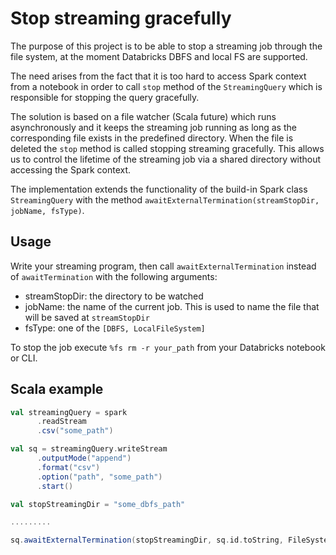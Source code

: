 # Stop streaming gracefully

The purpose of this project is to be able to stop a streaming job through the file system, at the moment Databricks DBFS and local FS are supported.

The need arises from the fact that it is too hard to access Spark context from a notebook in order to call `stop` method of the `StreamingQuery` which is responsible for stopping the query gracefully.

The solution is based on a file watcher (Scala future) which runs asynchronously and it keeps the streaming job running as long as the corresponding file exists in the predefined directory. When the file is deleted the `stop` method is called stopping streaming gracefully. This allows us to control the lifetime of the streaming job via a shared directory without accessing the Spark context. 

The implementation extends the functionality of the build-in Spark class `StreamingQuery` with the method `awaitExternalTermination(streamStopDir, jobName, fsType)`. 

## Usage

Write your streaming program, then call `awaitExternalTermination` instead of `awaitTermination` with the following arguments:

- streamStopDir: the directory to be watched
- jobName: the name of the current job. This is used to name the file that will be saved at `streamStopDir`
- fsType: one of the `[DBFS, LocalFileSystem]` 

To stop the job execute `%fs rm -r your_path` from your Databricks notebook or CLI.

## Scala example

```scala
val streamingQuery = spark
      .readStream
      .csv("some_path")

val sq = streamingQuery.writeStream
      .outputMode("append")
      .format("csv")
      .option("path", "some_path")
      .start()

val stopStreamingDir = "some_dbfs_path"

.........

sq.awaitExternalTermination(stopStreamingDir, sq.id.toString, FileSystemType.DBFS)
```